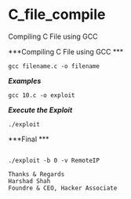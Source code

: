 # C_file_compile
Compiling  C File using GCC 


***Compiling  C File using GCC ***

```
gcc filename.c -o filename 

```

***Examples***

```
gcc 10.c -o exploit

```

***Execute the Exploit*** 

```
./exploit

```

***Final ***

```

./exploit -b 0 -v RemoteIP

```


```
Thanks & Regards
Harshad Shah
Foundre & CEO, Hacker Associate 

```


